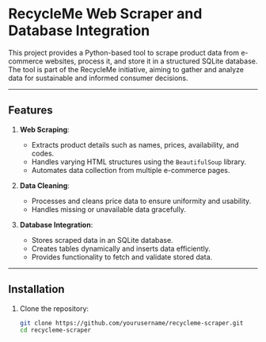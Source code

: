 # RecycleMe Web Scraper and Database Integration

This project provides a Python-based tool to scrape product data from e-commerce websites, process it, and store it in a structured SQLite database. The tool is part of the RecycleMe initiative, aiming to gather and analyze data for sustainable and informed consumer decisions.

---

## Features

1. **Web Scraping**:
   - Extracts product details such as names, prices, availability, and codes.
   - Handles varying HTML structures using the `BeautifulSoup` library.
   - Automates data collection from multiple e-commerce pages.

2. **Data Cleaning**:
   - Processes and cleans price data to ensure uniformity and usability.
   - Handles missing or unavailable data gracefully.

3. **Database Integration**:
   - Stores scraped data in an SQLite database.
   - Creates tables dynamically and inserts data efficiently.
   - Provides functionality to fetch and validate stored data.

---

## Installation

1. Clone the repository:
   ```bash
   git clone https://github.com/yourusername/recycleme-scraper.git
   cd recycleme-scraper
